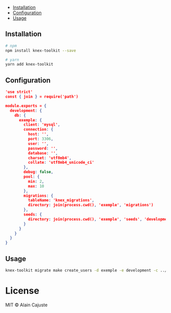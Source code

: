 + [Installation](#installation)
+ [Configuration](#configuration)
+ [Usage](#usage)

## Installation

```sh
# npm
npm install knex-toolkit --save

# yarn
yarn add knex-toolkit
```

## Configuration

```json
'use strict'
const { join } = require('path')

module.exports = {
  development: {
    db: {
      exemple: {
        client: 'mysql',
        connection: {
          host: '',
          port: 3306,
          user: '',
          password: '',
          database: '',
          charset: 'utf8mb4',
          collate: 'utf8mb4_unicode_ci'
        },
        debug: false,
        pool: {
          min: 2,
          max: 10
        },
        migrations: {
          tableName: 'knex_migrations',
          directory: join(process.cwd(), 'exemple', 'migrations')
        },
        seeds: {
          directory: join(process.cwd(), 'exemple', 'seeds', 'development')
        }
      }
    }
  }
}
```
## Usage

```sh
knex-toolkit migrate make create_users -d exemple -e development -c ../src/configuration.js
```

# License

MIT © Alain Cajuste